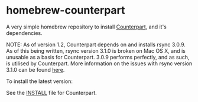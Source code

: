 homebrew-counterpart
====================

A very simple homebrew repository to install [Counterpart](https://github.com/jedda/Counterpart/), and it's dependencies.

NOTE: As of version 1.2, Counterpart depends on and installs rsync 3.0.9. As of this being written, rsync version 3.1.0 is broken on Mac OS X, and is unusable as a basis for Counterpart. 3.0.9 performs perfectly, and as such, is utilised by Counterpart. More information on the issues with rsync version 3.1.0 can be found [here](https://github.com/Homebrew/homebrew-dupes/issues/254).

To install the latest version:

See the [INSTALL](https://github.com/jedda/Counterpart/blob/master/INSTALL.md) file for Counterpart.
